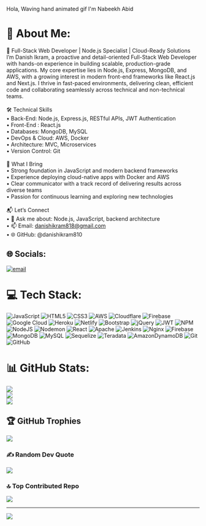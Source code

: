 Hola, Waving hand animated gif I'm Nabeekh Abid

# 💫 About Me:
💼 Full-Stack Web Developer | Node.js Specialist | Cloud-Ready Solutions<br>I’m Danish Ikram, a proactive and detail-oriented Full-Stack Web Developer with hands-on experience in building scalable, production-grade applications. My core expertise lies in Node.js, Express, MongoDB, and AWS, with a growing interest in modern front-end frameworks like React.js and Next.js. I thrive in fast-paced environments, delivering clean, efficient code and collaborating seamlessly across technical and non-technical teams.<br><br>🛠️ Technical Skills<br>• 	Back-End: Node.js, Express.js, RESTful APIs, JWT Authentication<br>• 	Front-End : React.js<br>• 	Databases: MongoDB, MySQL<br>• 	DevOps & Cloud: AWS, Docker<br>• 	Architecture: MVC, Microservices<br>• 	Version Control: Git<br><br>📣 What I Bring<br>• 	Strong foundation in JavaScript and modern backend frameworks<br>• 	Experience deploying cloud-native apps with Docker and AWS<br>• 	Clear communicator with a track record of delivering results across diverse teams<br>• 	Passion for continuous learning and exploring new technologies<br><br>📬 Let’s Connect<br>• 	💬 Ask me about: Node.js, JavaScript, backend architecture<br>• 	📫 Email: danishikram818@gmail.com<br>• 	🌐 GitHub: @danishikram810<br>


## 🌐 Socials:
[![email](https://img.shields.io/badge/Email-D14836?logo=gmail&logoColor=white)](mailto:danishikram818@gmail.com) 

# 💻 Tech Stack:
![JavaScript](https://img.shields.io/badge/javascript-%23323330.svg?style=flat-square&logo=javascript&logoColor=%23F7DF1E) ![HTML5](https://img.shields.io/badge/html5-%23E34F26.svg?style=flat-square&logo=html5&logoColor=white) ![CSS3](https://img.shields.io/badge/css3-%231572B6.svg?style=flat-square&logo=css3&logoColor=white) ![AWS](https://img.shields.io/badge/AWS-%23FF9900.svg?style=flat-square&logo=amazon-aws&logoColor=white) ![Cloudflare](https://img.shields.io/badge/Cloudflare-F38020?style=flat-square&logo=Cloudflare&logoColor=white) ![Firebase](https://img.shields.io/badge/firebase-%23039BE5.svg?style=flat-square&logo=firebase) ![Google Cloud](https://img.shields.io/badge/GoogleCloud-%234285F4.svg?style=flat-square&logo=google-cloud&logoColor=white) ![Heroku](https://img.shields.io/badge/heroku-%23430098.svg?style=flat-square&logo=heroku&logoColor=white) ![Netlify](https://img.shields.io/badge/netlify-%23000000.svg?style=flat-square&logo=netlify&logoColor=#00C7B7) ![Bootstrap](https://img.shields.io/badge/bootstrap-%238511FA.svg?style=flat-square&logo=bootstrap&logoColor=white) ![jQuery](https://img.shields.io/badge/jquery-%230769AD.svg?style=flat-square&logo=jquery&logoColor=white) ![JWT](https://img.shields.io/badge/JWT-black?style=flat-square&logo=JSON%20web%20tokens) ![NPM](https://img.shields.io/badge/NPM-%23CB3837.svg?style=flat-square&logo=npm&logoColor=white) ![NodeJS](https://img.shields.io/badge/node.js-6DA55F?style=flat-square&logo=node.js&logoColor=white) ![Nodemon](https://img.shields.io/badge/NODEMON-%23323330.svg?style=flat-square&logo=nodemon&logoColor=%BBDEAD) ![React](https://img.shields.io/badge/react-%2320232a.svg?style=flat-square&logo=react&logoColor=%2361DAFB) ![Apache](https://img.shields.io/badge/apache-%23D42029.svg?style=flat-square&logo=apache&logoColor=white) ![Jenkins](https://img.shields.io/badge/jenkins-%232C5263.svg?style=flat-square&logo=jenkins&logoColor=white) ![Nginx](https://img.shields.io/badge/nginx-%23009639.svg?style=flat-square&logo=nginx&logoColor=white) ![Firebase](https://img.shields.io/badge/firebase-a08021?style=flat-square&logo=firebase&logoColor=ffcd34) ![MongoDB](https://img.shields.io/badge/MongoDB-%234ea94b.svg?style=flat-square&logo=mongodb&logoColor=white) ![MySQL](https://img.shields.io/badge/mysql-4479A1.svg?style=flat-square&logo=mysql&logoColor=white) ![Sequelize](https://img.shields.io/badge/Sequelize-52B0E7?style=flat-square&logo=Sequelize&logoColor=white) ![Teradata](https://img.shields.io/badge/Teradata-F37440?style=flat-square&logo=teradata&logoColor=white) ![AmazonDynamoDB](https://img.shields.io/badge/Amazon%20DynamoDB-4053D6?style=flat-square&logo=Amazon%20DynamoDB&logoColor=white) ![Git](https://img.shields.io/badge/git-%23F05033.svg?style=flat-square&logo=git&logoColor=white) ![GitHub](https://img.shields.io/badge/github-%23121011.svg?style=flat-square&logo=github&logoColor=white)
# 📊 GitHub Stats:
![](https://github-readme-stats.vercel.app/api?username=danishikram818&theme=react&hide_border=false&include_all_commits=true&count_private=true)<br/>
![](https://nirzak-streak-stats.vercel.app/?user=danishikram818&theme=react&hide_border=false)<br/>
![](https://github-readme-stats.vercel.app/api/top-langs/?username=danishikram818&theme=react&hide_border=false&include_all_commits=true&count_private=true&layout=compact)

## 🏆 GitHub Trophies
![](https://github-profile-trophy.vercel.app/?username=danishikram818&theme=swift&no-frame=false&no-bg=false&margin-w=4)

### ✍️ Random Dev Quote
![](https://quotes-github-readme.vercel.app/api?type=horizontal&theme=light)

### 🔝 Top Contributed Repo
![](https://github-contributor-stats.vercel.app/api?username=danishikram818&limit=5&theme=react&combine_all_yearly_contributions=true)

---
[![](https://visitcount.itsvg.in/api?id=danishikram818&icon=2&color=12)](https://visitcount.itsvg.in)

<!-- Proudly created with GPRM ( https://gprm.itsvg.in ) -->
